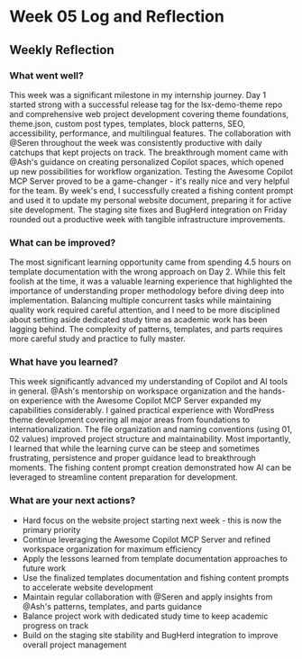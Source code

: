 # Week 05 Log and Reflection

## Weekly Reflection

### What went well?

This week was a significant milestone in my internship journey. Day 1 started strong with a successful release tag for the lsx-demo-theme repo and comprehensive web project development covering theme foundations, theme.json, custom post types, templates, block patterns, SEO, accessibility, performance, and multilingual features. The collaboration with @Seren throughout the week was consistently productive with daily catchups that kept projects on track. The breakthrough moment came with @Ash's guidance on creating personalized Copilot spaces, which opened up new possibilities for workflow organization. Testing the Awesome Copilot MCP Server proved to be a game-changer - it's really nice and very helpful for the team. By week's end, I successfully created a fishing content prompt and used it to update my personal website document, preparing it for active site development. The staging site fixes and BugHerd integration on Friday rounded out a productive week with tangible infrastructure improvements.

### What can be improved?

The most significant learning opportunity came from spending 4.5 hours on template documentation with the wrong approach on Day 2. While this felt foolish at the time, it was a valuable learning experience that highlighted the importance of understanding proper methodology before diving deep into implementation. Balancing multiple concurrent tasks while maintaining quality work required careful attention, and I need to be more disciplined about setting aside dedicated study time as academic work has been lagging behind. The complexity of patterns, templates, and parts requires more careful study and practice to fully master.

### What have you learned?

This week significantly advanced my understanding of Copilot and AI tools in general. @Ash's mentorship on workspace organization and the hands-on experience with the Awesome Copilot MCP Server expanded my capabilities considerably. I gained practical experience with WordPress theme development covering all major areas from foundations to internationalization. The file organization and naming conventions (using 01, 02 values) improved project structure and maintainability. Most importantly, I learned that while the learning curve can be steep and sometimes frustrating, persistence and proper guidance lead to breakthrough moments. The fishing content prompt creation demonstrated how AI can be leveraged to streamline content preparation for development.

### What are your next actions?

-   Hard focus on the website project starting next week - this is now the primary priority
-   Continue leveraging the Awesome Copilot MCP Server and refined workspace organization for maximum efficiency
-   Apply the lessons learned from template documentation approaches to future work
-   Use the finalized templates documentation and fishing content prompts to accelerate website development
-   Maintain regular collaboration with @Seren and apply insights from @Ash's patterns, templates, and parts guidance
-   Balance project work with dedicated study time to keep academic progress on track
-   Build on the staging site stability and BugHerd integration to improve overall project management
